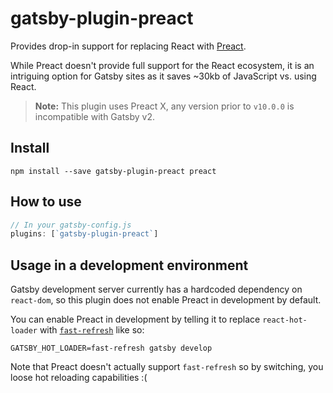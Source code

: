 # gatsby-plugin-preact

Provides drop-in support for replacing React with [Preact](https://preactjs.com/).

While Preact doesn't provide full support for the React ecosystem, it is an
intriguing option for Gatsby sites as it saves ~30kb of JavaScript vs. using
React.

> **Note:** This plugin uses Preact X, any version prior to `v10.0.0` is incompatible with Gatsby v2.

## Install

`npm install --save gatsby-plugin-preact preact`

## How to use

```javascript
// In your gatsby-config.js
plugins: [`gatsby-plugin-preact`]
```

## Usage in a development environment

Gatsby development server currently has a hardcoded dependency on `react-dom`, so this plugin does not enable Preact in development by default.

You can enable Preact in development by telling it to replace `react-hot-loader` with [`fast-refresh`](https://reactnative.dev/docs/next/fast-refresh) like so:

```shell
GATSBY_HOT_LOADER=fast-refresh gatsby develop
```

Note that Preact doesn't actually support `fast-refresh` so by switching, you loose hot reloading capabilities :(
